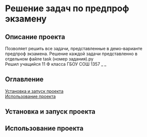 # Решение задач по предпроф экзамену

## Описание проекта
Позволяет решить все задачи, представленные в демо-варианте предпроф экзамена. 
Решение каждой задачи представленно в отдельном файле  task (номер задания).py\
Решил учащийся 11 Ф класса ГБОУ СОШ 1357 _ _

## Оглавление
[Установка и запуск проекта](#установка-и-запуск-проекта)\
[Использование проекта](#использование-проекта)

## Установка и запуск проекта

## Использование проекта

